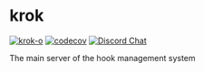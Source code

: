 # krok

[![krok-o](https://circleci.com/gh/krok-o/krok.svg?style=svg)](https://app.circleci.com/pipelines/github/krok-o/krok)
[![codecov](https://codecov.io/gh/krok-o/krok/branch/main/graph/badge.svg?token=8PCNgnL2BI)](https://codecov.io/gh/krok-o/krok)
[![Discord Chat](https://img.shields.io/discord/799290432567771146.svg)](https://discord.gg/)  

The main server of the hook management system

